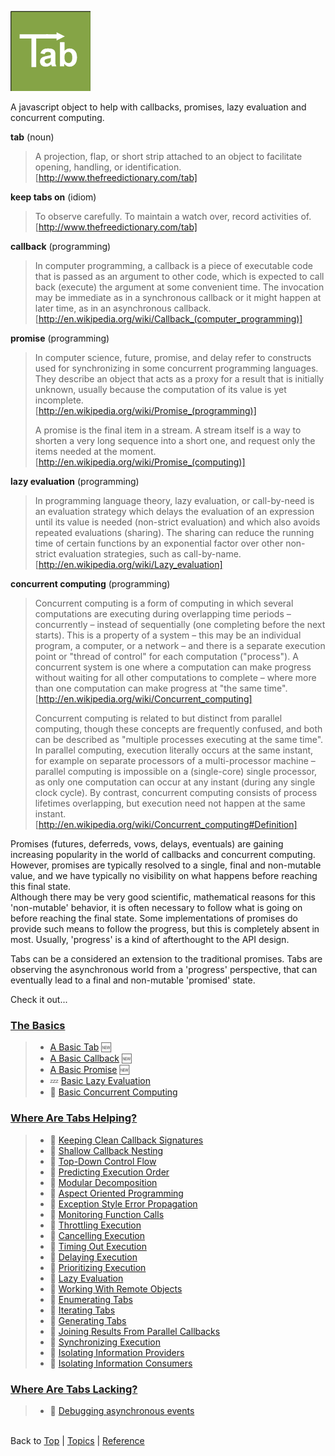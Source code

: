 <a name="top" ></a>

![logo](/doc/img/tab-logo128.png)

A javascript object to help with callbacks, promises, lazy evaluation and concurrent computing.



**tab** (noun)
> A projection, flap, or short strip attached to an object to facilitate opening, handling, or identification. <br /> [http://www.thefreedictionary.com/tab]

**keep tabs on** (idiom)
> To observe carefully.  To maintain a watch over, record activities of. <br /> [http://www.thefreedictionary.com/tab]

**callback** (programming)
> In computer programming, a callback is a piece of executable code that is passed as an argument to other code, which is expected to call back (execute) the argument at some convenient time. The invocation may be immediate as in a synchronous callback or it might happen at later time, as in an asynchronous callback. <br /> [http://en.wikipedia.org/wiki/Callback_(computer_programming)]

**promise** (programming)
> In computer science, future, promise, and delay refer to constructs used for synchronizing in some concurrent programming languages. They describe an object that acts as a proxy for a result that is initially unknown, usually because the computation of its value is yet incomplete. <br /> [http://en.wikipedia.org/wiki/Promise_(programming)]
>
> A promise is the final item in a stream. A stream itself is a way to shorten a very long sequence into a short one, and request only the items needed at the moment. <br /> [http://en.wikipedia.org/wiki/Promise_(computing)]

**lazy evaluation** (programming)
> In programming language theory, lazy evaluation, or call-by-need is an evaluation strategy which delays the evaluation of an expression until its value is needed (non-strict evaluation) and which also avoids repeated evaluations (sharing). The sharing can reduce the running time of certain functions by an exponential factor over other non-strict evaluation strategies, such as call-by-name. <br /> [http://en.wikipedia.org/wiki/Lazy_evaluation]

**concurrent computing** (programming)
>Concurrent computing is a form of computing in which several computations are executing during overlapping time periods – concurrently – instead of sequentially (one completing before the next starts). This is a property of a system – this may be an individual program, a computer, or a network – and there is a separate execution point or "thread of control" for each computation ("process"). A concurrent system is one where a computation can make progress without waiting for all other computations to complete – where more than one computation can make progress at "the same time". <br /> [http://en.wikipedia.org/wiki/Concurrent_computing]
>
> Concurrent computing is related to but distinct from parallel computing, though these concepts are frequently confused, and both can be described as "multiple processes executing at the same time". In parallel computing, execution literally occurs at the same instant, for example on separate processors of a multi-processor machine – parallel computing is impossible on a (single-core) single processor, as only one computation can occur at any instant (during any single clock cycle). By contrast, concurrent computing consists of process lifetimes overlapping, but execution need not happen at the same instant. <br /> [http://en.wikipedia.org/wiki/Concurrent_computing#Definition]



Promises (futures, deferreds, vows, delays, eventuals) are gaining increasing popularity in the world of callbacks and concurrent computing.  However, promises are typically resolved to a single, final and non-mutable value, and we have typically no visibility on what happens before reaching this final state.  
Although there may be very good scientific, mathematical reasons for this 'non-mutable' behavior, it is often necessary to follow what is going on before reaching the final state.  Some implementations of promises do provide such means to follow the progress, but this is completely absent in most.  Usually, 'progress' is a kind of afterthought to the API design.

Tabs can be a considered an extension to the traditional promises.  Tabs are observing the asynchronous world from a 'progress' perspective, that can eventually lead to a final and non-mutable 'promised' state.

Check it out...

<a name="cat-the-basics" ></a>
### [The Basics][cat-the-basics]
> * [A Basic Tab][topic-a-basic-tab] :new:
> * [A Basic Callback][topic-a-basic-callback] :new:
> * [A Basic Promise][topic-a-basic-promise] :new:
> * :zzz: [ Basic Lazy Evaluation][topic-basic-lazy-evaluation]
> * :construction: [ Basic Concurrent Computing][topic-basic-concurrent-computing]

<a name="cat-where-are-tabs-helping" ></a>
### [Where Are Tabs Helping?][cat-where-are-tabs-helping]
> * :thought_balloon: [ Keeping Clean Callback Signatures][topic-keeping-clean-callback-signatures]
> * :thought_balloon: [ Shallow Callback Nesting][topic-shallow-callback-nesting]
> * :thought_balloon: [ Top-Down Control Flow][topic-top-down-control-flow]
> * :thought_balloon: [ Predicting Execution Order][topic-predicting-execution-order]
> * :thought_balloon: [ Modular Decomposition][topic-modular-decomposition]
> * :thought_balloon: [ Aspect Oriented Programming][topic-aspect-oriented-programming]
> * :thought_balloon: [ Exception Style Error Propagation][topic-exception-style-error-propagation]
> * :thought_balloon: [ Monitoring Function Calls][topic-monitoring-function-calls]
> * :thought_balloon: [ Throttling Execution][topic-throttling-execution]
> * :thought_balloon: [ Cancelling Execution][topic-cancelling-execution]
> * :thought_balloon: [ Timing Out Execution][topic-timing-out-execution]
> * :thought_balloon: [ Delaying Execution][topic-delaying-execution]
> * :thought_balloon: [ Prioritizing Execution][topic-prioritizing-execution]
> * :thought_balloon: [ Lazy Evaluation][topic-lazy-evaluation]
> * :thought_balloon: [ Working With Remote Objects][topic-working-with-remote-objects]
> * :thought_balloon: [ Enumerating Tabs][topic-enumerating-tabs]
> * :thought_balloon: [ Iterating Tabs][topic-iterating-tabs]
> * :thought_balloon: [ Generating Tabs][topic-generating-tabs]
> * :thought_balloon: [ Joining Results From Parallel Callbacks][topic-joining-results-from-parallel-execution]
> * :thought_balloon: [ Synchronizing Execution][topic-synchronizing-execution]
> * :thought_balloon: [ Isolating Information Providers][topic-isolating-information-providers]
> * :thought_balloon: [ Isolating Information Consumers][topic-isolating-information-consumers]

<a name="cat-where-are-tabs-lacking" ></a>
### [Where Are Tabs Lacking?][cat-where-are-tabs-lacking]
> * :thought_balloon: [ Debugging asynchronous events][topic-debugging-asynchronous-events]



<br /> Back to [Top] | [Topics] | [Reference] <br />





[top]: #top "back to the top of this page"
[topics]: /doc/Topics.md "back to the 'Topics' section"
[reference]: /doc/Reference.md "back to the 'Reference' section"

[cat-the-basics]: #cat-the-basics "more topics under 'The Basics'"
[topic-a-basic-tab]: /doc/topics/a-basic-tab "Topics / The Basics / A Basic Tab - creating and using a basic Tab object."
[topic-a-basic-callback]: /doc/topics/a-basic-callback "Topics / The Basics / A Basic Callback - using a Tab object to handle callbacks."
[topic-a-basic-promise]: /doc/topics/a-basic-promise "Topics / The Basics / A Basic Promise - using a Tab object as a promise."
[topic-basic-lazy-evaluation]: tbd "!!! thinking hard !!!"
[topic-basic-concurrent-computing]: tbd "!!! coming soon !!!"

[cat-where-are-tabs-helping]: #cat-where-are-tabs-helping "more topics under 'Where Are Tabs Helping'"
[topic-keeping-clean-callback-signatures]: tbd "!!! having some vague ideas !!!"
[topic-shallow-callback-nesting]: tbd "!!! having some vague ideas !!!"
[topic-top-down-control-flow]: tbd "!!! having some vague ideas !!!"
[topic-predicting-execution-order]: tbd "!!! having some vague ideas !!!"
[topic-modular-decomposition]: tbd "!!! having some vague ideas !!!"
[topic-aspect-oriented-programming]: tbd "!!! having some vague ideas !!!"
[topic-exception-style-error-propagation]: tbd "!!! having some vague ideas !!!"
[topic-monitoring-function-calls]: tbd "!!! having some vague ideas !!!"
[topic-throttling-execution]: tbd "!!! having some vague ideas !!!"
[topic-cancelling-execution]: tbd "!!! having some vague ideas !!!"
[topic-timing-out-execution]: tbd "!!! having some vague ideas !!!"
[topic-delaying-execution]: tbd "!!! having some vague ideas !!!"
[topic-prioritizing-execution]: tbd "!!! having some vague ideas !!!"
[topic-lazy-evaluation]: tbd "!!! having some vague ideas !!!"
[topic-working-with-remote-objects]: tbd "!!! having some vague ideas !!!"
[topic-enumerating-tabs]: tbd "!!! having some vague ideas !!!"
[topic-iterating-tabs]: tbd "!!! having some vague ideas !!!"
[topic-generating-tabs]: tbd "!!! having some vague ideas !!!"
[topic-joining-results-from-parallel-execution]: tbd "!!! having some vague ideas !!!"
[topic-synchronizing-execution]: tbd "!!! having some vague ideas !!!"
[topic-isolating-information-providers]: tbd "!!! having some vague ideas !!!"
[topic-isolating-information-consumers]: tbd "!!! having some vague ideas !!!"

[cat-where-are-tabs-lacking]: #cat-where-are-tabs-lacking "more topics under 'Where Are Tabs Lacking'"
[topic-debugging-asynchronous-events]: tbd "!!! having some vague ideas !!!"
